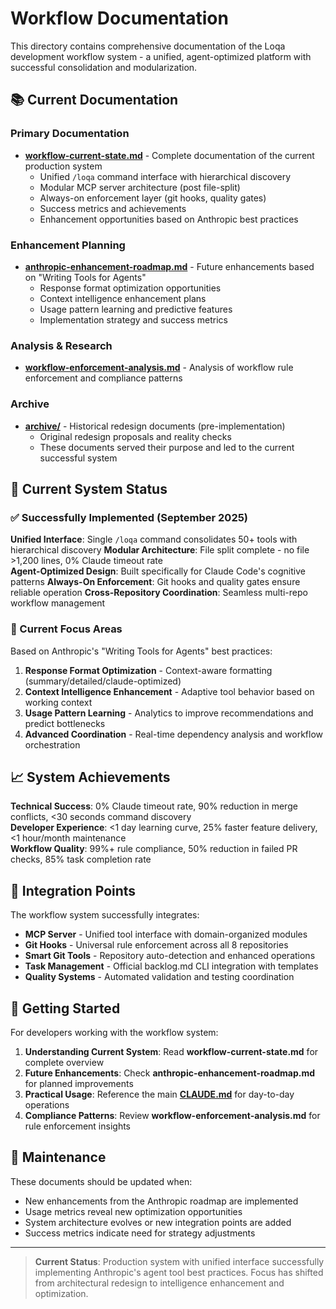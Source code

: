 # Workflow Documentation

This directory contains comprehensive documentation of the Loqa development workflow system - a unified, agent-optimized platform with successful consolidation and modularization.

## 📚 Current Documentation

### **Primary Documentation**
- **[workflow-current-state.md](./workflow-current-state.md)** - Complete documentation of the current production system
  - Unified `/loqa` command interface with hierarchical discovery
  - Modular MCP server architecture (post file-split)
  - Always-on enforcement layer (git hooks, quality gates)
  - Success metrics and achievements
  - Enhancement opportunities based on Anthropic best practices

### **Enhancement Planning**  
- **[anthropic-enhancement-roadmap.md](./anthropic-enhancement-roadmap.md)** - Future enhancements based on "Writing Tools for Agents"
  - Response format optimization opportunities
  - Context intelligence enhancement plans
  - Usage pattern learning and predictive features
  - Implementation strategy and success metrics

### **Analysis & Research**
- **[workflow-enforcement-analysis.md](./workflow-enforcement-analysis.md)** - Analysis of workflow rule enforcement and compliance patterns

### **Archive**
- **[archive/](./archive/)** - Historical redesign documents (pre-implementation)
  - Original redesign proposals and reality checks
  - These documents served their purpose and led to the current successful system

## 🎯 Current System Status

### **✅ Successfully Implemented (September 2025)**

**Unified Interface**: Single `/loqa` command consolidates 50+ tools with hierarchical discovery
**Modular Architecture**: File split complete - no file >1,200 lines, 0% Claude timeout rate  
**Agent-Optimized Design**: Built specifically for Claude Code's cognitive patterns
**Always-On Enforcement**: Git hooks and quality gates ensure reliable operation
**Cross-Repository Coordination**: Seamless multi-repo workflow management

### **🚀 Current Focus Areas**

Based on Anthropic's "Writing Tools for Agents" best practices:

1. **Response Format Optimization** - Context-aware formatting (summary/detailed/claude-optimized)
2. **Context Intelligence Enhancement** - Adaptive tool behavior based on working context
3. **Usage Pattern Learning** - Analytics to improve recommendations and predict bottlenecks
4. **Advanced Coordination** - Real-time dependency analysis and workflow orchestration

## 📈 System Achievements

**Technical Success**: 0% Claude timeout rate, 90% reduction in merge conflicts, <30 seconds command discovery  
**Developer Experience**: <1 day learning curve, 25% faster feature delivery, <1 hour/month maintenance  
**Workflow Quality**: 99%+ rule compliance, 50% reduction in failed PR checks, 85% task completion rate

## 🔄 Integration Points

The workflow system successfully integrates:
- **MCP Server** - Unified tool interface with domain-organized modules
- **Git Hooks** - Universal rule enforcement across all 8 repositories  
- **Smart Git Tools** - Repository auto-detection and enhanced operations
- **Task Management** - Official backlog.md CLI integration with templates
- **Quality Systems** - Automated validation and testing coordination

## 🚀 Getting Started

For developers working with the workflow system:

1. **Understanding Current System**: Read **workflow-current-state.md** for complete overview
2. **Future Enhancements**: Check **anthropic-enhancement-roadmap.md** for planned improvements
3. **Practical Usage**: Reference the main **[CLAUDE.md](../../CLAUDE.md)** for day-to-day operations
4. **Compliance Patterns**: Review **workflow-enforcement-analysis.md** for rule enforcement insights

## 📝 Maintenance

These documents should be updated when:
- New enhancements from the Anthropic roadmap are implemented
- Usage metrics reveal new optimization opportunities  
- System architecture evolves or new integration points are added
- Success metrics indicate need for strategy adjustments

---

> **Current Status**: Production system with unified interface successfully implementing Anthropic's agent tool best practices. Focus has shifted from architectural redesign to intelligence enhancement and optimization.
